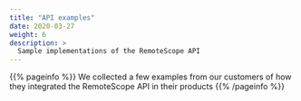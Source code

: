 ```yaml
---
title: "API examples"
date: 2020-03-27
weight: 6
description: >
  Sample implementations of the RemoteScope API
---
```


{{% pageinfo %}}
We collected a few examples from our customers of how they integrated the RemoteScope API in their products
{{% /pageinfo %}}

